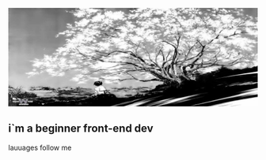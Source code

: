 ![Header](https://github.com/parasoid/parasoid/blob/main/assets/photo_2024-08-14_19-51-56.jpg)

## i`m a beginner front-end dev

lauuages
follow me